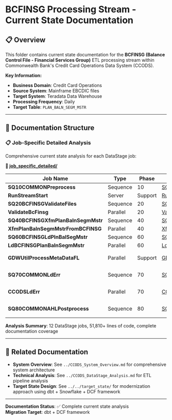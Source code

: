 # BCFINSG Processing Stream - Current State Documentation

## 📋 Overview

This folder contains current state documentation for the **BCFINSG (Balance Control File - Financial Services Group)** ETL processing stream within Commonwealth Bank's Credit Card Operations Data System (CCODS).

**Key Information:**
- **Business Domain**: Credit Card Operations
- **Source System**: Mainframe EBCDIC files  
- **Target System**: Teradata Data Warehouse
- **Processing Frequency**: Daily
- **Target Table**: `PLAN_BALN_SEGM_MSTR`

---

## 📂 Documentation Structure

### **📋 Job-Specific Detailed Analysis**
Comprehensive current state analysis for each DataStage job:

**📁 [job_specific_detailed/](job_specific_detailed/)**

| **Job Name** | **Type** | **Phase** | **Documentation** | **Criticality** |
|--------------|----------|-----------|-------------------|-----------------|
| **SQ10COMMONPreprocess** | Sequence | 10 | [SQ10COMMONPreprocess.md](job_specific_detailed/SQ10COMMONPreprocess.md) | 🔴 Critical |
| **RunStreamStart** | Server | Support | [RunStreamStart.md](job_specific_detailed/RunStreamStart.md) | 🔴 Critical |  
| **SQ20BCFINSGValidateFiles** | Sequence | 20 | [SQ20BCFINSGValidateFiles.md](job_specific_detailed/SQ20BCFINSGValidateFiles.md) | 🔴 Critical |
| **ValidateBcFinsg** | Parallel | 20 | [ValidateBcFinsg.md](job_specific_detailed/ValidateBcFinsg.md) | 🔴 Critical |
| **SQ40BCFINSGXfmPlanBalnSegmMstr** | Sequence | 40 | [SQ40BCFINSGXfmPlanBalnSegmMstr.md](job_specific_detailed/SQ40BCFINSGXfmPlanBalnSegmMstr.md) | 🔴 Critical |
| **XfmPlanBalnSegmMstrFromBCFINSG** | Parallel | 40 | [XfmPlanBalnSegmMstrFromBCFINSG.md](job_specific_detailed/XfmPlanBalnSegmMstrFromBCFINSG.md) | 🔴 Critical |
| **SQ60BCFINSGLdPlnBalSegMstr** | Sequence | 60 | [SQ60BCFINSGLdPlnBalSegMstr.md](job_specific_detailed/SQ60BCFINSGLdPlnBalSegMstr.md) | 🔴 Critical |
| **LdBCFINSGPlanBalnSegmMstr** | Parallel | 60 | [LdBCFINSGPlanBalnSegmMstr.md](job_specific_detailed/LdBCFINSGPlanBalnSegmMstr.md) | 🔴 Critical |
| **GDWUtilProcessMetaDataFL** | Parallel | Support | [GDWUtilProcessMetaDataFL.md](job_specific_detailed/GDWUtilProcessMetaDataFL.md) | 🟡 Important |
| **SQ70COMMONLdErr** | Sequence | 70 | [SQ70COMMONLdErr.md](job_specific_detailed/SQ70COMMONLdErr.md) | 🟡 Important |
| **CCODSLdErr** | Parallel | 70 | [CCODSLdErr.md](job_specific_detailed/CCODSLdErr.md) | 🟡 Important |
| **SQ80COMMONAHLPostprocess** | Sequence | 80 | [SQ80COMMONAHLPostprocess.md](job_specific_detailed/SQ80COMMONAHLPostprocess.md) | 🟢 Standard |

**Analysis Summary**: 12 DataStage jobs, 51,810+ lines of code, complete documentation coverage

---

## 🔗 Related Documentation

- **System Overview**: See `../CCODS_System_Overview.md` for comprehensive system architecture
- **Technical Analysis**: See `../CCODS_DataStage_Analysis.md` for ETL pipeline analysis  
- **Target State Design**: See `../../target_state/` for modernization approach using dbt + Snowflake + DCF framework

---

**Documentation Status**: ✅ Complete current state analysis  
**Migration Target**: dbt + DCF framework